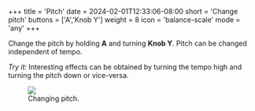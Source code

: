 +++
title = 'Pitch'
date = 2024-02-01T12:33:06-08:00
short = 'Change pitch'
buttons = ['A','Knob Y']
weight = 8
icon = 'balance-scale'
mode = 'any'
+++


Change the pitch by holding **A** and turning **Knob Y**. Pitch can be changed independent of tempo. 

*Try it:* Interesting effects can be obtained by turning the tempo high and turning the pitch down or vice-versa.

<figure class="imgcombo">
<img loading="lazy" src="/img/pitch_turn.webp">
<figcaption>Changing pitch.</figcaption>
</figure>
